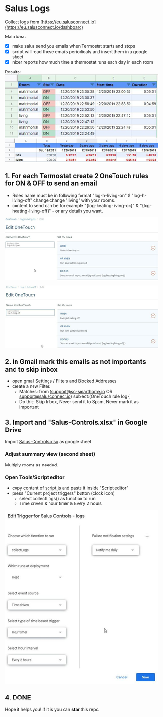 # Salus Logs

Collect logs from [https://eu.salusconnect.io](https://eu.salusconnect.io/dashboard)

Main idea:

- [x] make salus send you emails when Termostat starts and stops 
- [x] script will read those emails periodicaly and insert them in a google sheet
- [x] nicer reports how much time a thermostat runs each day in each room

Results:
![logs](screens/logs-examples.jpg)
![summary](screens/logs-summary.jpg)


## 1. For each Termostat create 2 OneTouch rules for ON & OFF to send an email

- Rules name must be in following format "log-h-living-on" & "log-h-living-off"
  change change "living" with your rooms.
- content to send can be for example "{log-heating-living-on}" & "{log-heating-living-off}" - or any details you want.

![log-h-living-on](screens/log-h-living-on.jpg)

![log-h-living-off](screens/log-h-living-off.jpg)


## 2. in Gmail mark this emails as not importants and to skip inbox

- open gmail Settings / Filters and Blocked Addresses
- create a new Filter:
    - Matches: from:(support@sc-smarthome.io OR support@salusconnect.io) subject:(OneTouch rule log-)
    - Do this: Skip Inbox, Never send it to Spam, Never mark it as important

## 3. Import and "Salus-Controls.xlsx" in Google Drive

Import [Salus-Controls.xlsx](Salus-Controls.xlsx) as google sheet

### Adjust summary view (second sheet)

Multiply rooms as needed.

### Open Tools/Script editor

- copy content of [script.js](script.js) and paste it inside "Script editor"
- press "Current project triggers" button (clock icon)
    - select collectLogs() as function to run
    - Time driven & hour timer & Every 2 hours

![trigger](screens/run-trigger.jpg)

## 4. DONE

Hope it helps you! if it is you can **star** this repo.